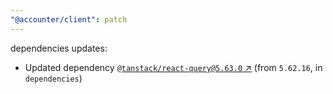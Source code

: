 ```yaml
---
"@accounter/client": patch
---
```

dependencies updates:
  - Updated dependency [`@tanstack/react-query@5.63.0` ↗︎](https://www.npmjs.com/package/@tanstack/react-query/v/5.63.0) (from `5.62.16`, in `dependencies`)
